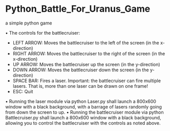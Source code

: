 Python_Battle_For_Uranus_Game
=============================

a simple python game

•	The controls for the battlecruiser:
  * LEFT ARROW: Moves the battlecruiser to the left of the screen (in the x-direction)
  * RIGHT ARROW: Moves the battlecruiser to the right of the screen (in the x-direction)
  * UP ARROW: Moves the battlecruiser up the screen (in the y-direction)
  * DOWN ARROW: Moves the battlecruiser down the screen (in the y-direction)
  * SPACE BAR: Fires a laser. 
    Important: the battlecruiser can fire multiple lasers. That is, more than one laser can be drawn on one frame!
  * ESC: Quit
  
•	Running the laser module via python Laser.py shall launch a 800x600 window with a black background, with a barrage of lasers randomly going from down the screen to up.
•	Running the battlecruiser module via python Battlecruiser.py shall launch a 800x600 window with a black background, allowing you to control the battlecruiser with the controls as noted above.

